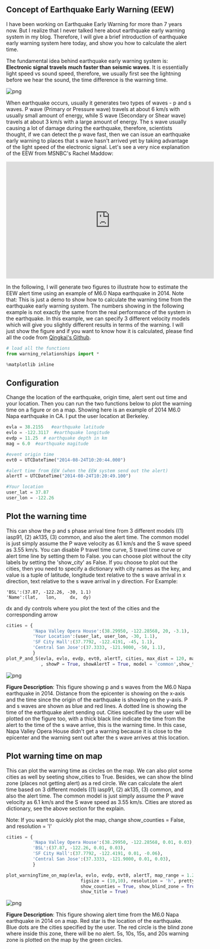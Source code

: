 
## Concept of Earthquake Early Warning (EEW)

I have been working on Earthquake Early Warning for more than 7 years now. But I realize that I never talked here about earthquake early warning system in my blog. Therefore, I will give a brief introduction of earthquake early warning system here today, and show you how to calculate the alert time. 

The fundamental idea behind earthquake early warning system is: **Electronic signal travels much faster than seismic waves**. It is essentially light speed vs sound speed, therefore, we usually first see the lightning before we hear the sound, the time difference is the warning time. 

![png](http://4.bp.blogspot.com/-1BrO3YJvF-M/TdKoWVWG1oI/AAAAAAAAAE0/tG5Ht8vl5sg/s1600/Lightning+and+thunder.png)

When earthquake occurs, usually it generates two types of waves - p and s waves. P wave (Primary or Pressure wave) travels at about 6 km/s with usually small amount of energy, while S wave (Secondary or Shear wave) travels at about 3 km/s with a large amount of energy. The s wave usually causing a lot of damage during the earthquake, therefore, scientists thought, if we can detect the p wave fast, then we can issue an earthquake early warning to places that s wave hasn't arrived yet by taking advantage of the light speed of the electronic signal. Let's see a very nice explanation of the EEW from MSNBC's Rachel Maddow:



<iframe width="560" height="315" src="https://www.youtube.com/embed/SuQflIZ7zWM" frameborder="0" allowfullscreen></iframe>



In the following, I will generate two figures to illustrate how to estimate the EEW alert time using an example of M6.0 Napa earthquake in 2014. Note that: This is just a demo to show how to calculate the warning time from the earthquake early warning system. The numbers showing in the following example is not exactly the same from the real performance of the system in the earthquake. In this example, we can specify 3 different velocity models which will give you slightly different results in terms of the warning. I will just show the figure and if you want to know how it is calculated, please find all the code from [Qingkai's Github](https://github.com/qingkaikong/blog/tree/master/2017_23_EEW). 


```python
# load all the functions
from warning_relationships import *

%matplotlib inline
```

## Configuration

Change the location of the earthquake, origin time, alert sent out time and your location. Then you can run the two functions below to plot the warning time on a figure or on a map. Showing here is an example of 2014 M6.0 Napa earthquake in CA. I put the user location at Berkeley. 


```python
evla = 38.2155   #earthquake latitude
evlo = -122.3117  #earthquake longitude
evdp = 11.25  # earthquake depth in km
mag = 6.0  #earthquake magitude

#event origin time
evt0 = UTCDateTime("2014-08-24T10:20:44.000")

#alert time from EEW (when the EEW system send out the alert)
alertT = UTCDateTime("2014-08-24T10:20:49.100")

#Your location
user_lat = 37.87
user_lon = -122.26
```

## Plot the warning time

This can show the p and s phase arrival time from 3 different models ((1) iasp91, (2) ak135, (3) common, and also the alert time. The common model is just simply assume the P wave velocity as 6.1 km/s and the S wave speed as 3.55 km/s. You can disable P travel time curve, S travel time curve or alert time line by setting them to False. you can choose plot without the city labels by setting the 'show_city' as False. If you choose to plot out the cities, then you need to specify a dictionary with city names as the key, and value is a tuple of latitude, longitude text relative to the s wave arrival in x direction, text relative to the s wave arrival in y direction. For Example:
```
'BSL':(37.87, -122.26, -30, 1.1)
'Name':(lat,   lon,     dx,  dy)
```
dx and dy controls where you plot the text of the cities and the corresponding arrow


```python
cities = {
          'Napa Valley Opera House':(38.29950, -122.28568, 20, -3.1), 
          'Your Location':(user_lat, user_lon, -30, 1.1), 
          'SF City Hall':(37.7792, -122.4191, -45, 1.1),
          'Central San Jose':(37.3333, -121.9000, -50, 1.1),
          }
plot_P_and_S(evla, evlo, evdp, evt0, alertT, cities, max_dist = 120, max_T = 50, show_city=True
             , showP = True, showAlertT = True, model = 'common',show_title = True)
```


![png](https://raw.githubusercontent.com/qingkaikong/blog/master/2017_23_EEW/Estimate_EEW_warning_time_files/Estimate_EEW_warning_time_7_0.png)


**Figure Description**: This figure showing p and s waves from the M6.0 Napa earthquake in 2014. Distance from the epicenter is showing on the x-axis and the time since the origin of the earthquake is showing on the y-axis. P and s waves are shown as blue and red lines. A dotted line is showing the time of the earthquake alert sending out. Cities specified by the user will be plotted on the figure too, with a thick black line indicate the time from the alert to the time of the s wave arrive, this is the warning time. In this case, Napa Valley Opera House didn't get a warning because it is close to the epicenter and the warning sent out after the s wave arrives at this location.

## Plot warning time on map

This can plot the warning time as circles on the map. We can also plot some cities as well by seeting show_cities to True. Besides, we can show the blind zone (places not getting alert) as a red circle. We can calculate the alert time based on 3 different models ((1) iasp91, (2) ak135, (3) common, and also the alert time. The common model is just simply assume the P wave velocity as 6.1 km/s and the S wave speed as 3.55 km/s. Cities are stored as dictionary, see the above section for the explain. 

Note: If you want to quickly plot the map, change show_counties = False, and resolution = 'l'


```python
cities = {
          'Napa Valley Opera House':(38.29950, -122.28568, 0.01, 0.03), 
          'BSL':(37.87, -122.26, 0.01, 0.03), 
          'SF City Hall':(37.7792, -122.4191, 0.01, -0.06),
          'Central San Jose':(37.3333, -121.9000, 0.01, 0.03),
          }

plot_warningTime_on_map(evla, evlo, evdp, evt0, alertT, map_range = 1.2, cities = cities, show_cities = True, 
                            figsize = (10,10), resolution = 'h', pretty = False, show_distance_label = True, 
                            show_counties = True, show_blind_zone = True, show_legend= True, model = 'common',
                            show_title = True)

```


![png](https://raw.githubusercontent.com/qingkaikong/blog/master/2017_23_EEW/Estimate_EEW_warning_time_files/Estimate_EEW_warning_time_10_0.png)


**Figure Description**: This figure showing alert time from the M6.0 Napa earthquake in 2014 on a map. Red star is the location of the earthquake. Blue dots are the cities specified by the user. The red circle is the blind zone where inside this zone, there will be no alert. 5s, 10s, 15s, and 20s warning zone is plotted on the map by the green circles. 
